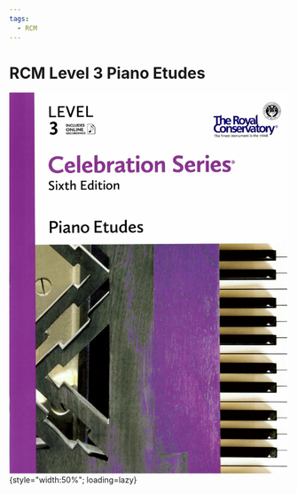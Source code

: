 ```yaml
---
tags:
  - RCM
---
```


# RCM Level 3 Piano Etudes

![](../assets/rcm3-etudes.png){style="width:50%"; loading=lazy}
